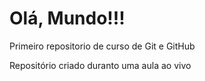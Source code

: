 # Olá, Mundo!!!
 Primeiro repositorio de curso de Git e GitHub

Repositório criado duranto uma aula ao vivo